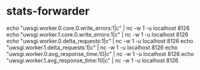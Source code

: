 # stats-forwarder


echo "uwsgi.worker.0.core.0.write_errors:1|c" | nc -w 1 -u localhost 8126
echo "uwsgi.worker.1.core.0.write_errors:1|c" | nc -w 1 -u localhost 8126
echo "uwsgi.worker.0.delta_requests:1|c" | nc -w 1 -u localhost 8126
echo "uwsgi.worker.1.delta_requests:1|c" | nc -w 1 -u localhost 8126
echo "uwsgi.worker.0.avg_response_time:10|c" | nc -w 1 -u localhost 8126
echo "uwsgi.worker.1.avg_response_time:10|c" | nc -w 1 -u localhost 8126
